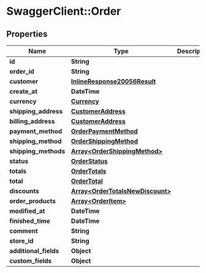 # SwaggerClient::Order

## Properties
Name | Type | Description | Notes
------------ | ------------- | ------------- | -------------
**id** | **String** |  | [optional] 
**order_id** | **String** |  | [optional] 
**customer** | [**InlineResponse20056Result**](InlineResponse20056Result.md) |  | [optional] 
**create_at** | **DateTime** |  | [optional] 
**currency** | [**Currency**](Currency.md) |  | [optional] 
**shipping_address** | [**CustomerAddress**](CustomerAddress.md) |  | [optional] 
**billing_address** | [**CustomerAddress**](CustomerAddress.md) |  | [optional] 
**payment_method** | [**OrderPaymentMethod**](OrderPaymentMethod.md) |  | [optional] 
**shipping_method** | [**OrderShippingMethod**](OrderShippingMethod.md) |  | [optional] 
**shipping_methods** | [**Array&lt;OrderShippingMethod&gt;**](OrderShippingMethod.md) |  | [optional] 
**status** | [**OrderStatus**](OrderStatus.md) |  | [optional] 
**totals** | [**OrderTotals**](OrderTotals.md) |  | [optional] 
**total** | [**OrderTotal**](OrderTotal.md) |  | [optional] 
**discounts** | [**Array&lt;OrderTotalsNewDiscount&gt;**](OrderTotalsNewDiscount.md) |  | [optional] 
**order_products** | [**Array&lt;OrderItem&gt;**](OrderItem.md) |  | [optional] 
**modified_at** | **DateTime** |  | [optional] 
**finished_time** | **DateTime** |  | [optional] 
**comment** | **String** |  | [optional] 
**store_id** | **String** |  | [optional] 
**additional_fields** | **Object** |  | [optional] 
**custom_fields** | **Object** |  | [optional] 


